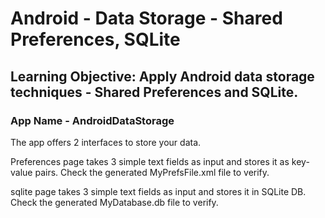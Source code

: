 # Android - Data Storage - Shared Preferences, SQLite
## Learning Objective: Apply Android data storage techniques - Shared Preferences and SQLite.

### App Name - AndroidDataStorage

The app offers 2 interfaces to store your data. 

Preferences page takes 3 simple text fields as input and stores it as key-value pairs. Check the generated MyPrefsFile.xml file to verify.

sqlite page takes 3 simple text fields as input and stores it in SQLite DB. Check the generated MyDatabase.db file to verify.
